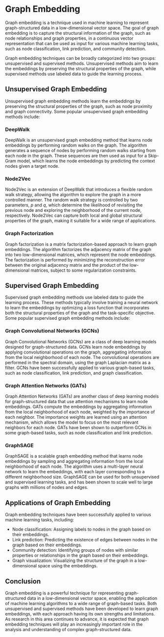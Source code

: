 # Graph Embedding

Graph embedding is a technique used in machine learning to represent graph-structured data in a low-dimensional vector space. The goal of graph embedding is to capture the structural information of the graph, such as node relationships and graph properties, in a continuous vector representation that can be used as input for various machine learning tasks, such as node classification, link prediction, and community detection.

Graph embedding techniques can be broadly categorized into two groups: unsupervised and supervised methods. Unsupervised methods aim to learn the embeddings by preserving the structural properties of the graph, while supervised methods use labeled data to guide the learning process.

## Unsupervised Graph Embedding

Unsupervised graph embedding methods learn the embeddings by preserving the structural properties of the graph, such as node proximity and graph connectivity. Some popular unsupervised graph embedding methods include:

### DeepWalk

DeepWalk is an unsupervised graph embedding method that learns node embeddings by performing random walks on the graph. The algorithm generates a sequence of nodes by performing random walks starting from each node in the graph. These sequences are then used as input for a Skip-Gram model, which learns the node embeddings by predicting the context nodes given a target node.

### Node2Vec

Node2Vec is an extension of DeepWalk that introduces a flexible random walk strategy, allowing the algorithm to explore the graph in a more controlled manner. The random walk strategy is controlled by two parameters, $p$ and $q$, which determine the likelihood of revisiting the previous node and exploring the neighborhood of the current node, respectively. Node2Vec can capture both local and global structural properties of the graph, making it suitable for a wide range of applications.

### Graph Factorization

Graph factorization is a matrix factorization-based approach to learn graph embeddings. The algorithm factorizes the adjacency matrix of the graph into two low-dimensional matrices, which represent the node embeddings. The factorization is performed by minimizing the reconstruction error between the original adjacency matrix and the product of the low-dimensional matrices, subject to some regularization constraints.

## Supervised Graph Embedding

Supervised graph embedding methods use labeled data to guide the learning process. These methods typically involve training a neural network to learn the embeddings by optimizing a loss function that incorporates both the structural properties of the graph and the task-specific objective. Some popular supervised graph embedding methods include:

### Graph Convolutional Networks (GCNs)

Graph Convolutional Networks (GCNs) are a class of deep learning models designed for graph-structured data. GCNs learn node embeddings by applying convolutional operations on the graph, aggregating information from the local neighborhood of each node. The convolutional operations are performed in the spectral domain, using the graph Laplacian matrix as a filter. GCNs have been successfully applied to various graph-based tasks, such as node classification, link prediction, and graph classification.

### Graph Attention Networks (GATs)

Graph Attention Networks (GATs) are another class of deep learning models for graph-structured data that use attention mechanisms to learn node embeddings. GATs compute the embeddings by aggregating information from the local neighborhood of each node, weighted by the importance of each neighbor. The importance weights are learned using an attention mechanism, which allows the model to focus on the most relevant neighbors for each node. GATs have been shown to outperform GCNs in some graph-based tasks, such as node classification and link prediction.

### GraphSAGE

GraphSAGE is a scalable graph embedding method that learns node embeddings by sampling and aggregating information from the local neighborhood of each node. The algorithm uses a multi-layer neural network to learn the embeddings, with each layer corresponding to a different neighborhood size. GraphSAGE can be used for both unsupervised and supervised learning tasks, and has been shown to scale well to large graphs with millions of nodes and edges.

## Applications of Graph Embedding

Graph embedding techniques have been successfully applied to various machine learning tasks, including:

- Node classification: Assigning labels to nodes in the graph based on their embeddings.
- Link prediction: Predicting the existence of edges between nodes in the graph based on their embeddings.
- Community detection: Identifying groups of nodes with similar properties or relationships in the graph based on their embeddings.
- Graph visualization: Visualizing the structure of the graph in a low-dimensional space using the embeddings.

## Conclusion

Graph embedding is a powerful technique for representing graph-structured data in a low-dimensional vector space, enabling the application of machine learning algorithms to a wide range of graph-based tasks. Both unsupervised and supervised methods have been developed to learn graph embeddings, with each approach having its own strengths and limitations. As research in this area continues to advance, it is expected that graph embedding techniques will play an increasingly important role in the analysis and understanding of complex graph-structured data.

